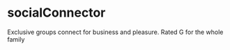 # socialConnector

Exclusive groups connect for business and pleasure.
Rated G for the whole family
